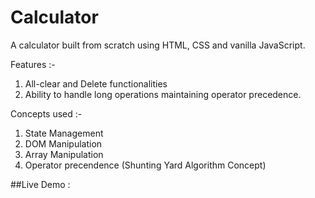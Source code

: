 # Calculator

A calculator built from scratch using HTML, CSS and vanilla JavaScript. 

Features :-
1. All-clear and Delete functionalities 
2. Ability to handle long operations maintaining operator precedence.

Concepts used :-
1. State Management
2. DOM Manipulation
3. Array Manipulation
4. Operator precendence (Shunting Yard Algorithm Concept)

##Live Demo : 
